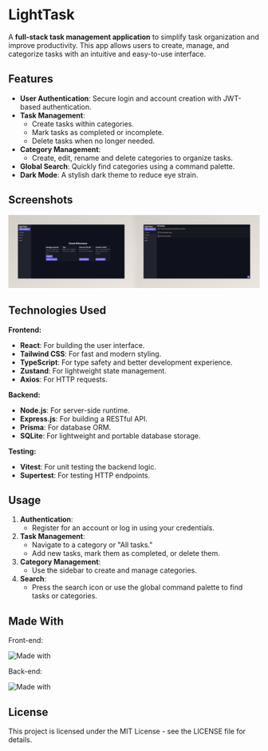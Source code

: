 # LightTask

A **full-stack task management application** to simplify task organization and improve productivity. This app allows
users to create, manage, and categorize tasks with an intuitive and easy-to-use interface.

## Features

-   **User Authentication**: Secure login and account creation with JWT-based authentication.
-   **Task Management**:
    -   Create tasks within categories.
    -   Mark tasks as completed or incomplete.
    -   Delete tasks when no longer needed.
-   **Category Management**:
    -   Create, edit, rename and delete categories to organize tasks.
-   **Global Search**: Quickly find categories using a command palette.
-   **Dark Mode**: A stylish dark theme to reduce eye strain.

## Screenshots

![LightTask screenshot](screenshots.jpeg)

## Technologies Used

**Frontend:**

-   **React**: For building the user interface.
-   **Tailwind CSS**: For fast and modern styling.
-   **TypeScript**: For type safety and better development experience.
-   **Zustand**: For lightweight state management.
-   **Axios**: For HTTP requests.

**Backend:**

-   **Node.js**: For server-side runtime.
-   **Express.js**: For building a RESTful API.
-   **Prisma**: For database ORM.
-   **SQLite**: For lightweight and portable database storage.

**Testing:**

-   **Vitest**: For unit testing the backend logic.
-   **Supertest**: For testing HTTP endpoints.

## Usage

1. **Authentication**:
    - Register for an account or log in using your credentials.
2. **Task Management**:
    - Navigate to a category or "All tasks."
    - Add new tasks, mark them as completed, or delete them.
3. **Category Management**:
    - Use the sidebar to create and manage categories.
4. **Search**:
    - Press the search icon or use the global command palette to find tasks or categories.

## Made With

Front-end:

![Made with](https://skillicons.dev/icons?i=react,tailwindcss,typescript)

Back-end:

![Made with](https://skillicons.dev/icons?i=nodejs,expressjs,prisma,sqlite)

## License

This project is licensed under the MIT License - see the LICENSE file for details.
